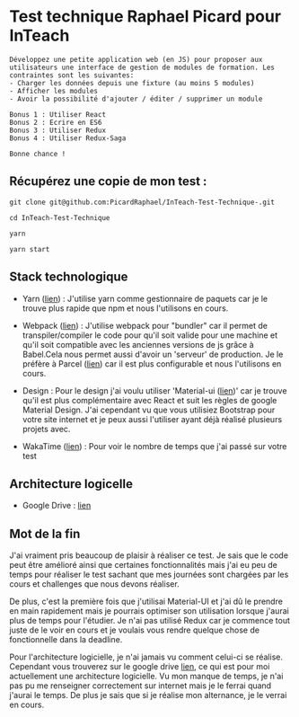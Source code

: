 # Test technique Raphael Picard pour InTeach

```
Développez une petite application web (en JS) pour proposer aux utilisateurs une interface de gestion de modules de formation. Les contraintes sont les suivantes:
- Charger les données depuis une fixture (au moins 5 modules)
- Afficher les modules
- Avoir la possibilité d'ajouter / éditer / supprimer un module

Bonus 1 : Utiliser React
Bonus 2 : Ecrire en ES6
Bonus 3 : Utiliser Redux
Bonus 4 : Utiliser Redux-Saga

Bonne chance !
```

## Récupérez une copie de mon test :

```
git clone git@github.com:PicardRaphael/InTeach-Test-Technique-.git

cd InTeach-Test-Technique

yarn

yarn start
```

## Stack technologique

- Yarn ([lien][1]) : J'utilise yarn comme gestionnaire de paquets car je le trouve plus rapide que npm et nous l'utilisons en cours.

- Webpack ([lien][2]) : J'utilise webpack pour "bundler" car il permet de transpiler/compiler le code pour qu'il soit valide pour une machine et qu'il soit compatible avec les anciennes versions de js grâce à Babel.Cela nous permet aussi d'avoir un 'serveur' de production. Je le préfère à Parcel ([lien][4]) car il est plus configurable et nous l'utilisons en cours.

- Design : Pour le design j'ai voulu utiliser 'Material-ui ([lien][3])' car je trouve qu'il est plus complémentaire avec React et suit les règles de google Material Design. J'ai cependant vu que vous utilisiez Bootstrap pour votre site internet et je peux aussi l'utiliser ayant déjà réalisé plusieurs projets avec.

- WakaTime ([lien][5]) : Pour voir le nombre de temps que j'ai passé sur votre test

## Architecture logicelle

- Google Drive : [lien][6]

## Mot de la fin

J'ai vraiment pris beaucoup de plaisir à réaliser ce test. 
Je sais que le code peut être amélioré ainsi que certaines fonctionnalités mais j'ai eu peu de temps pour réaliser le test sachant que mes journées sont chargées par les cours et challenges que nous devons réaliser. 

De plus, c'est la première fois que j'utilisai Material-UI et j'ai dû le prendre en main rapidement mais je pourrais optimiser son utilisation lorsque j'aurai plus de temps pour l'étudier.
Je n'ai pas utilisé Redux car je commence tout juste de le voir en cours et je voulais vous rendre quelque chose de fonctionnelle dans la deadline.

Pour l'architecture logicielle, je n'ai jamais vu comment celui-ci se réalise. Cependant vous trouverez sur le google drive [lien][6], ce qui est pour moi actuellement une architecture logicielle. Vu mon manque de temps, je n'ai pas pu me renseigner correctement sur internet mais je le ferrai quand j'aurai le temps. De plus je sais que si je réalise mon alternance, je le verrai en cours.

[1]: https://yarnpkg.com/fr/
[2]: https://webpack.js.org/
[3]: https://material-ui.com/
[4]: https://parceljs.org/
[5]: https://wakatime.com/@e60d35d2-f0e3-42ea-b8e3-b1396bc03d40/projects/qicgrgxike?start=2018-08-16&end=2018-08-22
[6]: https://drive.google.com/drive/folders/1kpLtdSZfrim4Y9LlR9n1deJfOAoJxJXz?usp=sharing
